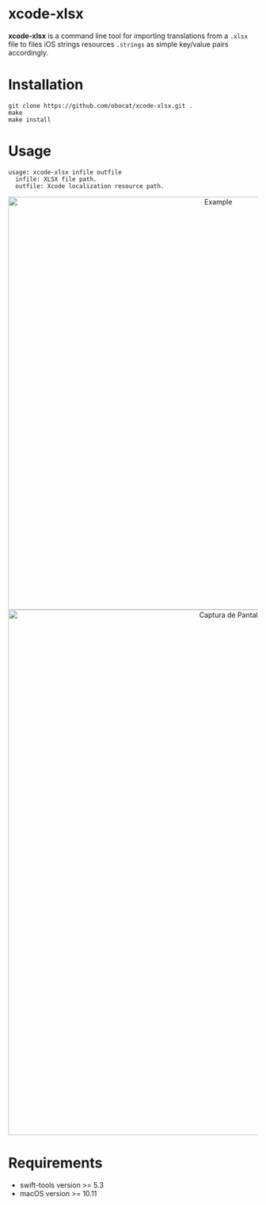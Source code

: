 # xcode-xlsx
**xcode-xlsx** is a command line tool for importing translations from a `.xlsx` file to files iOS strings resources `.strings` as simple key/value pairs accordingly.

# Installation
```
git clone https://github.com/obocat/xcode-xlsx.git .
make
make install
```

# Usage
```
usage: xcode-xlsx infile outfile
  infile: XLSX file path.
  outfile: Xcode localization resource path.
```
<p align="center">
  <img width="833" alt="Example" src="https://user-images.githubusercontent.com/1574387/169670793-336cab79-435a-4a8b-884e-22c6232bd778.png">
  <img width="1060" alt="Captura de Pantalla 2022-05-22 a las 0 26 20" src="https://user-images.githubusercontent.com/1574387/169670880-bf3eed2c-8840-4a1b-bd64-a512fe7c4699.png">
</p>

# Requirements
- swift-tools version >= 5.3
- macOS version >= 10.11
